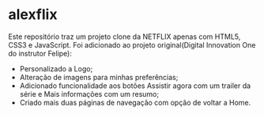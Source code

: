 # alexflix
Este repositório traz um projeto clone da NETFLIX apenas com HTML5, CSS3 e JavaScript.
Foi adicionado ao projeto original(Digital Innovation One do instrutor Felipe):
  * Personalizado a Logo;
  * Alteração de imagens para minhas preferências;
  * Adicionado funcionalidade aos botões Assistir agora com um trailer da série e Mais informações com um resumo;
  * Criado mais duas páginas de navegação com opção de voltar a Home.
